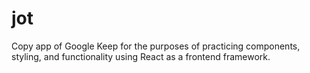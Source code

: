 # jot
Copy app of Google Keep for the purposes of practicing components, styling, and functionality using React as a frontend framework.
